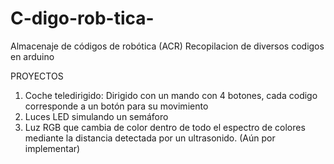 # C-digo-rob-tica-
Almacenaje de códigos de robótica (ACR)
Recopilacion de diversos codigos en arduino

PROYECTOS
1. Coche teledirigido: Dirigido con un mando con 4 botones, cada codigo corresponde a un botón para su movimiento
2. Luces LED simulando un semáforo
3. Luz RGB que cambia de color dentro de todo el espectro de colores mediante la distancia detectada por un ultrasonido. (Aún por implementar)
